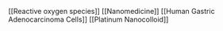 [[Reactive oxygen species]]
[[Nanomedicine]]
[[Human Gastric Adenocarcinoma Cells]]
[[Platinum Nanocolloid]]
